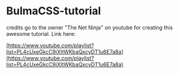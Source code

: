 # BulmaCSS-tutorial
credits go to the owner "The Net Ninja" on youtube for creating this awesome tutorial. Link here:

[https://www.youtube.com/playlist?list=PL4cUxeGkcC9iXItWKbaQxcyDT1u6E7a8a](https://www.youtube.com/playlist?list=PL4cUxeGkcC9iXItWKbaQxcyDT1u6E7a8a)
